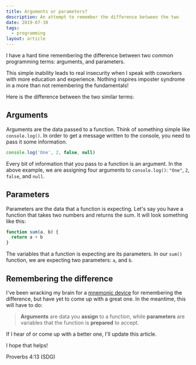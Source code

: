 ```yaml
---
title: Arguments or parameters?
description: An attempt to remember the difference between the two
date: 2019-07-30
tags:
  - programming
layout: article
---
```


I have a hard time remembering the difference between two common programming terms: arguments, and parameters.

This simple inability leads to real insecurity when I speak with coworkers with more education and experience. Nothing inspires imposter syndrome in a more than not remembering the fundamentals!

Here is the difference between the two similar terms:

## Arguments

Arguments are the data passed to a function. Think of something simple like `console.log()`. In order to get a message written to the console, you need to pass it some information.

```js
console.log('One', 2, false, null)
```

Every bit of information that you pass to a function is an argument. In the above example, we are assigning four arguments to `console.log()`: `"One"`, `2`, `false`, and `null`.

## Parameters

Parameters are the data that a function is expecting. Let's say you have a function that takes two numbers and returns the sum. It will look something like this:

```js
function sum(a, b) {
  return a + b
}
```

The variables that a function is expecting are its parameters. In our `sum()` function, we are expecting two parameters: `a`, and `b`.

## Remembering the difference

I've been wracking my brain for a [mnemonic device](https://en.wikipedia.org/wiki/Mnemonic) for remembering the difference, but have yet to come up with a great one. In the meantime, this will have to do:

> **Arguments** are data you **assign** to a function, while **parameters** are variables that the function is **prepared** to accept.

If I hear of or come up with a better one, I'll update this article.

I hope that helps!

Proverbs 4:13 (SDG)
